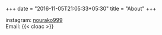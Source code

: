 +++
date = "2016-11-05T21:05:33+05:30"
title = "About"
+++
 <!--
 Ο Νουράκο ζει και εργάζεται στην Αθήνα. Στα έργα του καταγράφονται εικόνες κόσµων µέσω της αναλογικής και ψηφιακής πλαστικής, της ανάπτυξης διαδραστικών αλγορίθμων εικόνας και της δημιουργίας video games. Είναι πτυχιούχος Ηλεκτρονικός Μηχανικός & Μηχανικός Υπολογιστών του Πολυτεχνείου Κρήτης και απέκτησε MSc. στην Τέχνη και Τεχνολογία από το Chalmers University of Technology στη Σουηδία µε υποτροφία του Ιδρύματος Α. Σ. Ωνάση. Εργαστηκε στο Εθνικό Ινστιτούτο Πληροφορικής και Αυτοματισμού της Γαλλίας (INRIA) και φοίτησε στο Art Students League της Νέας Υόρκης. Είναι απόφοιτος της Ανωτάτης Σχολής Καλών Τεχνών Αθήνας όπου εκεί διδάσκει το μάθημα Ψηφιακή Γλυπτική.:zap::zap::zap:-->


instagram: [nourako999](https://www.instagram.com/nourako999/)  
Email: {{< cloac >}} 
 
<!-- A minimal, responsive and light theme for Hugo inspired by Linux console. 

![Console](https://github.com/mrmierzejewski/hugo-theme-console/blob/master/images/preview.png?raw=true) -->


 <!-- ([instagram](https://www.instagram.com/nourako999/)) lives and works in Athens. His work -->
       
<!-- ## Installation

```
$ mkdir themes
$ cd themes
$ git submodule add https://github.com/mrmierzejewski/hugo-theme-console.git hugo-theme-console
```
    
See the [Hugo documentation](https://gohugo.io/themes/installing/) for more information.

## Configuration

Set theme parameter in your config file:

```
theme = "hugo-theme-console"
```

## License

Copyright © 2020 [Marcin Mierzejewski](https://mrmierzejewski.com/)

The theme is released under the MIT License. Check the [original theme license](https://github.com/panr/hugo-theme-terminal/blob/master/LICENSE.md) for additional licensing information.
 -->